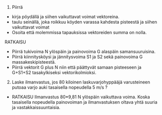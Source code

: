 1. Piirrä
 * kirja pöydällä ja siihen vaikuttavat voimat vektoreina.
 * taulu seinällä, joka roikkuu köyden varassa kahdesta pisteestä ja siihen vaikuttavat voimat
 * Osoita että molemmissa tapauksissa vektoreiden summa on nolla.

 RATKAISU
  * Piirrä tukivoima N ylöspäin ja painovoima G alaspäin samansuuruisina.
  * Piirrä kiinnitysköysi ja jännitysvoima S1 ja S2 sekä painovoima G massakeskipisteestä.  
  * Piirrä vektorit G plus N niin että päättyvät samaan pisteeseen ja G+S1+S2 tasakylkiseksi vektorikolmioksi.

2. Laske ilmanvastus, jos 80 kiloinen laskuvarjohyppääjä varusteineen putoaa varjo auki tasaisella nopeudella 5 m/s ?      
  * RATKAISU Ilmanvastus 80*9,81 N ylöspäin vaikuttava voima. Koska tasaisella nopeudella painovoiman ja ilmanvastuksen oltava yhtä suuria ja vastakkaissuuntaisia.
   
   
   
